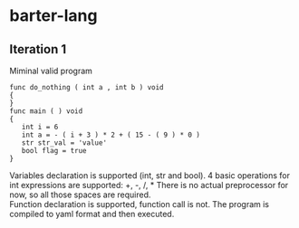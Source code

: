 # barter-lang
## Iteration 1
Miminal valid program
```
func do_nothing ( int a , int b ) void 
{
}
func main ( ) void 
{
   int i = 6
   int a = - ( i + 3 ) * 2 + ( 15 - ( 9 ) * 0 )
   str str_val = 'value'
   bool flag = true 
}
```
Variables declaration is supported (int, str and bool). 4 basic operations for int expressions are supported: +, -, /, * 
There is no actual preprocessor for now, so all those spaces are required.  
Function declaration is supported, function call is not.
The program is compiled to yaml format and then executed. 
